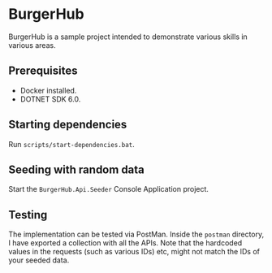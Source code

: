 # BurgerHub
BurgerHub is a sample project intended to demonstrate various skills in various areas.

## Prerequisites
- Docker installed.
- DOTNET SDK 6.0.

## Starting dependencies
Run `scripts/start-dependencies.bat`.

## Seeding with random data
Start the `BurgerHub.Api.Seeder` Console Application project.

## Testing
The implementation can be tested via PostMan. Inside the `postman` directory, I have exported a collection with all the APIs. Note that the hardcoded values in the requests (such as various IDs) etc, might not match the IDs of your seeded data.
